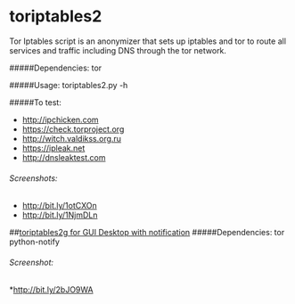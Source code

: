 # toriptables2
Tor Iptables script is an anonymizer that sets up iptables and tor to route all services and traffic including DNS through the tor network.

#####Dependencies:
tor

#####Usage:
toriptables2.py -h

#####To test:
* http://ipchicken.com
* https://check.torproject.org
* http://witch.valdikss.org.ru
* https://ipleak.net
* http://dnsleaktest.com

###### Screenshots:
* http://bit.ly/1otCXOn
* http://bit.ly/1NjmDLn

##[toriptables2g for GUI Desktop with notification](https://bitbucket.org/ruped24/toriptables2g/src)
#####Dependencies:
tor python-notify

###### Screenshot:
*http://bit.ly/2bJO9WA
